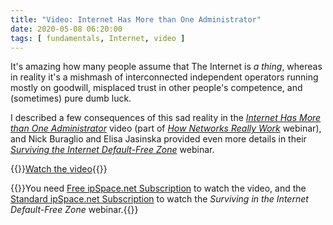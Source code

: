```yaml
---
title: "Video: Internet Has More than One Administrator"
date: 2020-05-08 06:20:00
tags: [ fundamentals, Internet, video ]
---
```

It's amazing how many people assume that The Internet is _a thing_, whereas in reality it's a mishmash of interconnected independent operators running mostly on goodwill, misplaced trust in other people's competence, and (sometimes) pure dumb luck. 

I described a few consequences of this sad reality in the _[Internet Has More than One Administrator](https://my.ipspace.net/bin/get/Net101/F2.5%20-%20Internet%20Has%20More%20than%20One%20Administrator.mp4?doccode=Net101)_ video (part of _[How Networks Really Work](https://www.ipspace.net/How_Networks_Really_Work)_ webinar), and Nick Buraglio and Elisa Jasinska provided even more details in their _[Surviving the Internet Default-Free Zone](https://www.ipspace.net/Surviving_the_Internet_Default_Free_Zone)_ webinar.

{{<jump>}}[Watch the video](https://my.ipspace.net/bin/get/Net101/F2.5%20-%20Internet%20Has%20More%20than%20One%20Administrator.mp4?doccode=Net101){{</jump>}}

{{<note info>}}You need [Free ipSpace.net Subscription](https://www.ipspace.net/Subscription/Free) to watch the video, and the [Standard ipSpace.net Subscription](https://www.ipspace.net/Subscription/) to watch the _Surviving in the Internet Default-Free Zone_ webinar.{{</note>}}
